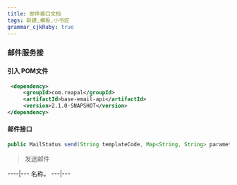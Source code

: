 ```yaml
---
title: 邮件接口文档
tags: 新建,模板,小书匠
grammar_cjkRuby: true
---
```


### 邮件服务接

#### 引入 POM文件
``` xml
 <dependency>
	 <groupId>com.reapal</groupId>
	 <artifactId>base-email-api</artifactId>
     <version>2.1.0-SNAPSHOT</version>
</dependency>
```
#### 邮件接口
``` java
public MailStatus send(String templateCode, Map<String, String> parameterMap, EmailModel toUser)
```
> 发送邮件

----|---
名称，
---|---